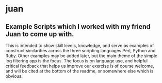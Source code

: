 # juan

## Example Scripts which I worked with my friend Juan to come up with.

This is intended to show skill levels, knowledge, and serve as examples
of construct similarities across the three scripting languages Perl,
Python and Ruby.  Other examples may be added later, but the main
theme of the simple log filtering app is the focus.  The focus is on
language use, and helpful critical feedback that helps us improve our
exercise is of course welcome, and will be cited at the bottom of the
readme, or somewhere else which is obvious.
